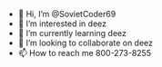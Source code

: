 - 👋 Hi, I’m @SovietCoder69
- 👀 I’m interested in deez
- 🌱 I’m currently learning deez
- 💞️ I’m looking to collaborate on deez
- 📫 How to reach me 800-273-8255

<!---
SovietCoder69/SovietCoder69 is a ✨ special ✨ repository because its `README.md` (this file) appears on your GitHub profile.
You can click the Preview link to take a look at your changes.
--->

